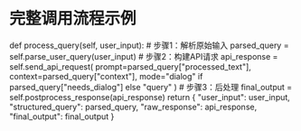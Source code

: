 # 完整调用流程示例
def process_query(self, user_input):
    # 步骤1：解析原始输入
    parsed_query = self.parse_user_query(user_input)
    # 步骤2：构建API请求
    api_response = self.send_api_request(
        prompt=parsed_query["processed_text"],
        context=parsed_query["context"],
        mode="dialog" if parsed_query["needs_dialog"] else "query"
    )
    # 步骤3：后处理
    final_output = self.postprocess_response(api_response)
     return {
        "user_input": user_input,
        "structured_query": parsed_query,
        "raw_response": api_response,
        "final_output": final_output
    }